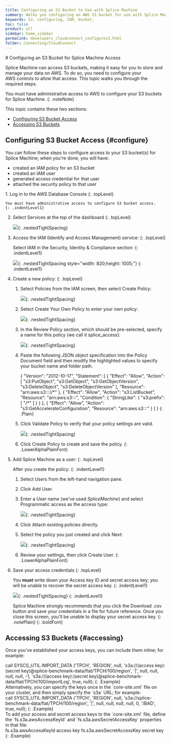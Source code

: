 ```yaml
---
title: Configuring an S3 Bucket to Use with Splice Machine
summary: Walks you configuring an AWS S3 bucket for use with Splice Machine.
keywords: S3, configuring, IAM, bucket,
toc: false
product: all
sidebar: home_sidebar
permalink: developers_cloudconnect_configures3.html
folder: Connecting/CloudConnect
---
```

<section>
<div class="TopicContent" data-swiftype-index="true" markdown="1">
# Configuring an S3 Bucket for Splice Machine Access

Splice Machine can access S3 buckets, making it easy for you to store
and manage your data on AWS. To do so, you need to configure your
AWS controls to allow that access. This topic walks you through the
required steps.

You must have administrative access to AWS to configure your S3 buckets
for Splice Machine.
{: .noteNote}

This topic contains these two sections:

* [Configuring S3 Bucket Access](#configure)
* [Accessing S3 Buckets](#accessing)

## Configuring S3 Bucket Access  {#configure}

You can follow these steps to configure access to your S3 bucket(s) for Splice Machine; when you're done, you will have:

* created an IAM policy for an S3 bucket
* created an IAM user
* generated access credential for that user
* attached the security policy to that user

<div class="opsStepsList" markdown="1">
1.  Log in to the AWS Database Console
    {: .topLevel}

    You must have administrative access to configure S3 bucket access.
    {: .indentLevel1}

2.  Select <span class="ConsoleLink">Services</span> at the top of the
    dashboard
    {: .topLevel}

    ![](images/AWSServices.png){: .nestedTightSpacing}

3.  Access the IAM (Identify and Access Management) service:
    {: .topLevel}

    Select <span class="ConsoleLink">IAM</span> in the <span
    class="ConsoleLink">Security, Identity &amp; Compliance</span>
    section:
    {: .indentLevel1}

    ![](images/S3SelectIAM_820x1005.png){: .nestedTightSpacing
    style="width: 820;height: 1005;"}
    {: .indentLevel1}

4.  Create a new policy:
    {: .topLevel}

    1.  Select <span class="ConsoleLink">Policies</span> from the
        IAM screen, then select <span class="ConsoleLink">Create
        Policy:</span>

        ![](images/AWSIAMPolicies.png){: .nestedTightSpacing}

    2.  Select <span class="ConsoleLink">Create Your Own Policy</span>
        to enter your own policy:

        ![](images/AWSIAMCreatePolicy.png){: .nestedTightSpacing}

    3.  In the <span class="ConsoleLink">Review Policy</span> section,
        which should be pre-selected, specify a name for this policy (we
        call it <span class="CodeItalicFont">splice_access</span>):

        ![](images/AWSIAMNamePolicy.png){: .nestedTightSpacing}

    4.  Paste the following JSON object specification into the <span
        class="ConsoleLink">Policy Document</span> field and then modify
        the highlighted values to specify your bucket name and folder
        path.

        <div class="preWrapperWide" markdown="1">
            {
                "Version": "2012-10-17",
                "Statement": [
                    {
                        "Effect": "Allow",
                        "Action": [
                          "s3:PutObject",
                          "s3:GetObject",
                          "s3:GetObjectVersion",
                          "s3:DeleteObject",
                          "s3:DeleteObjectVersion"
                        ],
                        "Resource": "arn:aws:s3:::<bucket_name>/<prefix>/*"
                    },
                    {
                        "Effect": "Allow",
                        "Action": "s3:ListBucket",
                        "Resource": "arn:aws:s3:::<bucket_name>",
                        "Condition": {
                            "StringLike": {
                                "s3:prefix": [
                                    "<prefix>/*"
                                ]
                            }
                        }
                    },
                    {
                        "Effect": "Allow",
                        "Action": "s3:GetAccelerateConfiguration",
                        "Resource": "arn:aws:s3:::<bucket_name>"
                    }
                ]
            }
        {: .Plain}

        </div>

    5.  Click <span class="ConsoleLink">Validate Policy</span> to verify
        that your policy settings are valid.

        ![](images/AWSIAMDoCreate.png){: .nestedTightSpacing}

    6.  Click <span class="ConsoleLink">Create Policy</span> to create
        and save the policy.
    {: .LowerAlphaPlainFont}

5.  Add Splice Machine as a user:
    {: .topLevel}

    After you create the policy:
    {: .indentLevel1}

    1.  Select <span class="ConsoleLink">Users</span> from the left-hand
        navigation pane.

    2.  Click <span class="ConsoleLink">Add User</span>.

    3.  Enter a <span class="ConsoleLink">User name</span> (we've used
        *SpliceMachine*) and select <span
        class="ConsoleLink">Programmatic access</span> as the access
        type:

        ![](images/AWSIAMAddUser1.png){: .nestedTightSpacing}

    4.  Click <span class="ConsoleLink">Attach existing policies
        directly</span>.

    5.  Select the policy you just created and click <span
        class="ConsoleLink">Next</span>:

        ![](images/AWSIAMAddUser3.png){: .nestedTightSpacing}

    6.  Review your settings, then click <span
        class="ConsoleLink">Create User</span>.
    {: .LowerAlphaPlainFont}

6.  Save your access credentials
    {: .topLevel}

    You **must** write down your Access key ID and secret access key;
    you will be unable to recover the secret access key.
    {: .indentLevel1}

    ![](images/AWSIAMAddUser4.png){: .nestedTightSpacing}
    {: .indentLevel1}

    <span class="important">Splice Machine strongly recommends</span>
    that you click the <span class="ConsoleLink">Download .csv</span>
    button and save your credentials in a file for future reference.
    Once you close this screen, you'll be unable to display your secret
    access key.
    {: .notePlain}
{: .boldFont}
</div>

## Accessing S3 Buckets {#accessing}

Once you've established your access keys, you can include them inline; for example:

<div class="preWrapperWide" markdown="1">
    call SYSCS_UTIL.IMPORT_DATA ('TPCH', 'REGION', null, 's3a://(access key):(secret key)@splice-benchmark-data/flat/TPCH/100/region', '|', null, null, null, null, -1, 's3a://(access key):(secret key)@splice-benchmark-data/flat/TPCH/100/importLog', true, null);
{: .Example}

</div>
Alternatively, you can specify the keys once in the `core-site.xml` file
on your cluster, and then simply specify the `s3a` URL; for example:

<div class="preWrapperWide" markdown="1">
    call SYSCS_UTIL.IMPORT_DATA ('TPCH', 'REGION', null, 's3a://splice-benchmark-data/flat/TPCH/100/region', '|', null, null, null, null, 0, '/BAD', true, null);
{: .Example}

</div>
To add your access and secret access keys to the `core-site.xml` file,
define the `fs.s3a.awsAccessKeyId` and `fs.s3a.awsSecretAccessKey`
properties in that file:

<div class="preWrapperWide" markdown="1">
    <property>
       <name>fs.s3a.awsAccessKeyId</name>
       <value>access key</value>
    </property>
    <property>
       <name>fs.s3a.awsSecretAccessKey</name>
       <value>secret key</value>
    </property>
{: .Example}

</div>


</div>
</section>
